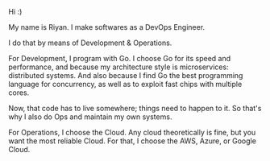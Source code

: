 Hi :)

My name is Riyan. I make softwares as a DevOps Engineer.

I do that by means of Development & Operations.

For Development, I program with Go.
I choose Go for its speed and performance, and because my architecture style is microservices: distributed systems.
And also because I find Go the best programming language for concurrency, as well as to exploit fast chips with multiple cores.

Now, that code has to live somewhere; things need to happen to it.
So that's why I also do Ops and maintain my own systems. 

For Operations, I choose the Cloud. Any cloud theoretically is fine, but you want the most reliable Cloud. For that, I choose the AWS, Azure, or Google Cloud.


